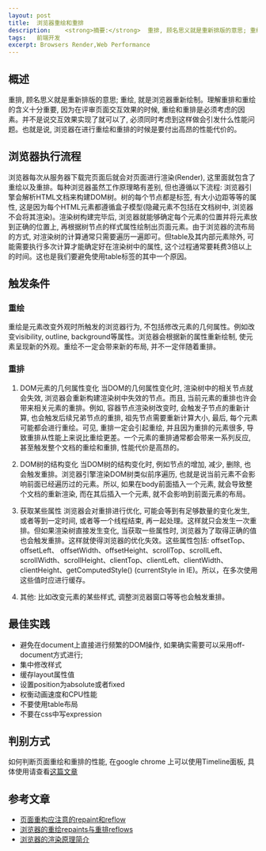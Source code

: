 ```yaml
---
layout:	post
title:	浏览器重绘和重排
description:	<strong>摘要:</strong>  重排, 顾名思义就是重新排版的意思; 重绘, 就是浏览器重新绘制。理解重排和重绘的含义十分重要, 因为在评审页面交互效果的时候, 重绘和重排是必须考虑的因素。并不是说交互效果实现了就可以了, 必须同时考虑到这样做会引发什么性能问题。也就是说, 浏览器在进行重绘和重排的时候是要付出高昂的性能代价的......<a href="/browser-repaint-reflow" title="阅读全文">阅读全文</a>
tags:	前端开发
excerpt: Browsers Render,Web Performance
---
```


## 概述
重排, 顾名思义就是重新排版的意思; 重绘, 就是浏览器重新绘制。理解重排和重绘的含义十分重要, 因为在评审页面交互效果的时候, 重绘和重排是必须考虑的因素。并不是说交互效果实现了就可以了, 必须同时考虑到这样做会引发什么性能问题。也就是说, 浏览器在进行重绘和重排的时候是要付出高昂的性能代价的。

## 浏览器执行流程
浏览器每次从服务器下载完页面后就会对页面进行渲染(Render), 这里面就包含了重绘以及重排。每种浏览器虽然工作原理略有差别, 但也遵循以下流程: 浏览器引擎会解析HTML文档来构建DOM树。树的每个节点都是标签, 有大小边距等等的属性, 这是因为每个HTML元素都遵循盒子模型(隐藏元素不包括在文档树中, 浏览器不会将其渲染)。渲染树构建完毕后, 浏览器就能够确定每个元素的位置并将元素放到正确的位置上, 再根据树节点的样式属性绘制出页面元素。由于浏览器的流布局的方式, 对渲染树的计算通常只需要遍历一遍即可。但table及其内部元素除外, 可能需要执行多次计算才能确定好在渲染树中的属性, 这个过程通常要耗费3倍以上的时间。这也是我们要避免使用table标签的其中一个原因。

## 触发条件
### 重绘
重绘是元素改变外观时所触发的浏览器行为, 不包括修改元素的几何属性。例如改变visibility, outline, background等属性。浏览器会根据新的属性重新绘制, 使元素呈现新的外观。重绘不一定会带来新的布局, 并不一定伴随着重排。

### 重排
1. DOM元素的几何属性变化
当DOM的几何属性变化时, 渲染树中的相关节点就会失效, 浏览器会重新构建渲染树中失效的节点。而且, 当前元素的重排也许会带来相关元素的重排。例如, 容器节点渲染树改变时, 会触发子节点的重新计算, 也会触发后续兄弟节点的重排, 祖先节点需要重新计算大小, 最后, 每个元素可能都会进行重绘。可见, 重排一定会引起重绘, 并且因为重排的元素很多, 导致重排从性能上来说比重绘更差。一个元素的重排通常都会带来一系列反应, 甚至触发整个文档的重绘和重排, 性能代价是高昂的。

2. DOM树的结构变化
当DOM树的结构变化时, 例如节点的增加, 减少, 删除, 也会触发重排。浏览器引擎渲染DOM树类似前序遍历, 也就是说当前元素不会影响前面已经遍历过的元素。所以, 如果在body前面插入一个元素, 就会导致整个文档的重新渲染, 而在其后插入一个元素, 就不会影响到前面元素的布局。

3. 获取某些属性
浏览器会对重排进行优化, 可能会等到有足够数量的变化发生, 或者等到一定时间, 或者等一个线程结束, 再一起处理。这样就只会发生一次重排。但如果渲染树直接发生变化, 当获取一些属性时, 浏览器为了取得正确的值也会触发重排。这样就使得浏览器的优化失效。这些属性包括: offsetTop、offsetLeft、 offsetWidth、offsetHeight、scrollTop、scrollLeft、scrollWidth、scrollHeight、clientTop、clientLeft、clientWidth、clientHeight、getComputedStyle() (currentStyle in IE)。所以，在多次使用这些值时应进行缓存。

4. 其他: 比如改变元素的某些样式, 调整浏览器窗口等等也会触发重排。

## 最佳实践

* 避免在document上直接进行频繁的DOM操作, 如果确实需要可以采用off-document方式进行;
* 集中修改样式
* 缓存layout属性值
* 设置position为absolute或者fixed
* 权衡动画速度和CPU性能
* 不要使用table布局
* 不要在css中写expression

## 判别方式
如何判断页面重绘和重排的性能, 在google chrome 上可以使用Timeline面板, 具体使用请查看[这篇文章](http://addyosmani.com/blog/performance-optimisation-with-timeline-profiles/)

## 参考文章

* [页面重构应注意的repaint和reflow](http://www.blueidea.com/tech/web/2011/8365.asp)
* [浏览器的重绘repaints与重排reflows](http://www.aliued.cn/2012/11/12/%E6%B5%8F%E8%A7%88%E5%99%A8%E7%9A%84%E9%87%8D%E7%BB%98repaints%E4%B8%8E%E9%87%8D%E6%8E%92reflows.html)
* [浏览器的渲染原理简介](http://coolshell.cn/articles/9666.html)